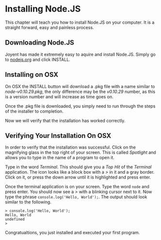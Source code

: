 # Installing Node.JS

This chapter will teach you how to install Node.JS on your computer.  It is a straight forward, easy and painless process.

## Downloading Node.JS

Joyent has made it extremely easy to aquire and install Node.JS.  Simply go to [nodejs.org](http://nodejs.org/) and click INSTALL.

## Installing on OSX

On OSX the INSTALL button will download a .pkg file with a name similar to *node-v0.10.29.pkg*, the only difference may be the *v0.10.29* number, as this is a version number and will increase as time goes on.

Once the .pkg file is downloaded, you simply need to run through the steps of the installer to completion.

Now we will verify that the installation has worked correctly.

## Verifying Your Installation On OSX

In order to verify that the installation was successful.  Click on the magnifying glass in the top right of your screen.  This is called *Spotlight* and allows you to type in the name of a program to open it.

Type in the word *Terminal*.  This should give you a *Top Hit* of the *Terminal* application.  The icon looks like a block box with a *>* in it and a gray border. Click on it, or press the down arrow until it is highlighted and press enter.

Once the terminal application is on your screen.  Type the word `node` and press enter.  You should now see a *>* with a blinking cursor next to it.  Now type the phrase `console.log('Hello, World');`.  The output should look similar to the following.

```
> console.log('Hello, World');
Hello, World
undefined
>
```

Congratualtions, you just installed and executed your first program.